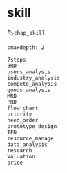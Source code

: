 # skill
:label:`chap_skill`

```toc
:maxdepth: 2

7steps
BRD
users_analysis
industry_analysis
compete_analysis
goods_analysis
MRD
PRD
flow_chart
priority
need_order
prototype_design
TFD
resource_manage
data_analysis
research
Valuation
price
```
